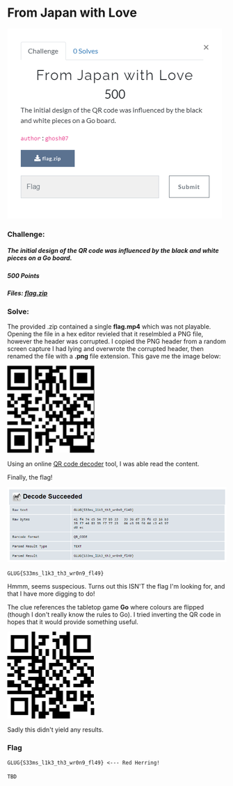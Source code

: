 # From Japan with Love

![From Japan with Love Challenge](Japan.PNG)

### Challenge:
##### The initial design of the QR code was influenced by the black and white pieces on a Go board.
##### 500 Points
##### Files: [flag.zip](flag.zip)

### Solve:

The provided .zip contained a single **flag.mp4** which was not playable. Opening the file in a hex editor revieled that it reselmbled a PNG file, however the header was corrupted. I copied the PNG header from a random screen capture I had lying and overwrote the corrupted header, then renamed the file with a **.png** file extension. This gave me the image below:

![Flag QR code](flag.png)

Using an online [QR code decoder](https://zxing.org/w/decode.jspx) tool, I was able read the content.

Finally, the flag!

![Decode_QR](Decode_QR.png)

```
GLUG{S33ms_l1k3_th3_wr0n9_fl49}
```

Hmmm, seems suspecious. Turns out this ISN'T the flag I'm looking for, and that I have more digging to do!

The clue references the tabletop game **Go** where colours are flipped (though I don't really know the rules to Go). I tried inverting the QR code in hopes that it would provide something useful.

![Inverted QR ](TestFlip.png)

Sadly this didn't yield any results.

### Flag
```
GLUG{S33ms_l1k3_th3_wr0n9_fl49} <--- Red Herring!

TBD
```
